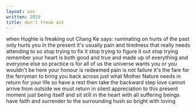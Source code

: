 ```yaml
---
layout: sas
written: 2019
title: don't freak out
---
```


<div class="poem">
when Hughie is freaking out  
Chang Ke says:  
ruminating on hurts of the past  
only hurts you in the present  
it's usually pain and tiredness  
that really needs attending to  
so stop trying to fix it  
stop trying to figure it out  
stop trying  
remember  
your heart is both good and true  
and made up of everything  
and everyone else  
so practice is for all of us  
the universe wants you  
or you wouldn't be here  
your honour is redeemed  
pain is not failure  
it's the fare for the ferryman  
to bring you back across  
just what Mother Nature needs  
in return for your life  
so have a rest  
then take the backward step  
love cannot arrive from outside  
we must return  
in silent appreciation  
to this present moment  
just being itself  
and sit still  
in the heart  
with all suffering beings  
have faith and surrender  
to the surrounding hush  
so bright  
with loving
</div>

